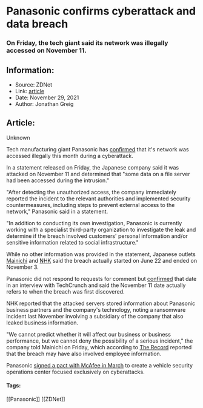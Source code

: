 # Panasonic confirms cyberattack and data breach
### On Friday, the tech giant said its network was illegally accessed on November 11.

## Information:
+ Source: ZDNet
+ Link: [article](https://www.zdnet.com/article/panasonic-confirms-cyberattack-and-data-breach/)
+ Date: November 29, 2021
+ Author: Jonathan Greig


## Article:
Unknown

Tech manufacturing giant Panasonic has [confirmed](https://news.panasonic.com/global/press/data/2021/11/en211126-4/en211126-4-1.pdf) that it's network was accessed illegally this month during a cyberattack.

In a statement released on Friday, the Japanese company said it was attacked on November 11 and determined that "some data on a file server had been accessed during the intrusion." 

"After detecting the unauthorized access, the company immediately reported the incident to the relevant authorities and implemented security countermeasures, including steps to prevent external access to the network," Panasonic said in a statement. 

"In addition to conducting its own investigation, Panasonic is currently working with a specialist third-party organization to investigate the leak and determine if the breach involved customers' personal information and/or sensitive information related to social infrastructure."

While no other information was provided in the statement, Japanese outlets [Mainichi](https://mainichi.jp/articles/20211126/k00/00m/040/326000c) and [NHK](https://www3.nhk.or.jp/news/html/20211126/k10013363971000.html) said the breach actually started on June 22 and ended on November 3. 

Panasonic did not respond to requests for comment but [confirmed](https://techcrunch.com/2021/11/29/panasonic-data-breach/) that date in an interview with TechCrunch and said the November 11 date actually refers to when the breach was first discovered.

NHK reported that the attacked servers stored information about Panasonic business partners and the company's technology, noting a ransomware incident last November involving a subsidiary of the company that also leaked business information.  






"We cannot predict whether it will affect our business or business performance, but we cannot deny the possibility of a serious incident," the company told Mainichi on Friday, which according to [The Record](https://therecord.media/panasonic-discloses-four-months-long-data-breach/) reported that the breach may have also involved employee information. 

Panasonic [signed a pact with McAfee in March](https://www.zdnet.com/article/panasonic-mcafee-team-up-to-tackle-vehicle-cybersecurity/) to create a vehicle security operations center focused exclusively on cyberattacks. 





#### Tags:
[[Panasonic]] [[ZDNet]]

